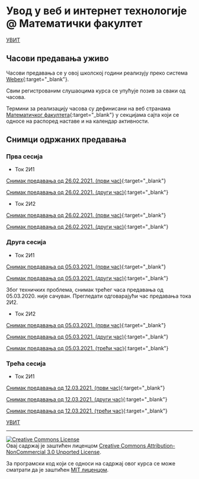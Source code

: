 # Увод у веб и интернет технологије @ Математички факултет

[УВИТ](../../README.md)

## Часови предавања уживо

Часови предавања се у овој школској години реализују преко система [Webex](https://www.webex.com/){:target="_blank"}.

Свим регистрованим слушаоцима курса се упућује позив за сваки од часова.

Термини за реализацију часова су дефинисани на веб странама [Математичког факултета](http://www.math.rs/){:target="_blank"} у секцијама сајта који се односе на распоред наставе и на календар активности.

## Снимци одржаних предавања

### Прва сесија

- Ток 2И1

[Снимак предавања од 26.02.2021. (први час)](https://youtu.be/djAr6S6uSFM){:target="_blank"}

[Снимак предавања од 26.02.2021. (други час)](https://youtu.be/DsJh-W-KoyQ){:target="_blank"}

- Ток 2И2

[Снимак предавања од 26.02.2021. (први час)](https://youtu.be/D_-yVnkPyqU){:target="_blank"}

[Снимак предавања од 26.02.2021. (други час)](https://youtu.be/oEp88DwQmsc){:target="_blank"}

### Друга сесија

- Ток 2И1

[Снимак предавања од 05.03.2021. (први час)](https://youtu.be/2swrIevQBZ8){:target="_blank"}

[Снимак предавања од 05.03.2021. (други час)](https://youtu.be/GdcYvRVHO2o){:target="_blank"}

Због техничких проблема, снимак трећег часа предавања од 05.03.2020. није сачуван.
Прегледати одговарајући час предавања тока 2И2.

- Ток 2И2

[Снимак предавања од 05.03.2021. (први час)](https://youtu.be/T7EWS4cfF3Q){:target="_blank"}

[Снимак предавања од 05.03.2021. (други час)](https://youtu.be/qzvN7LdjFAw){:target="_blank"}

[Снимак предавања од 05.03.2021. (трећи час)](https://youtu.be/rGVb3FgYMsQ){:target="_blank"}

### Трећа сесија

- Ток 2И1

[Снимак предавања од 12.03.2021. (први час)](https://youtu.be/uT5Q_HVcARI){:target="_blank"}

[Снимак предавања од 12.03.2021. (други час)](https://youtu.be/OIyI8sMBi7E){:target="_blank"}

[Снимак предавања од 12.03.2021. (трећи час)](https://youtu.be/9dOuY8pigsk){:target="_blank"}

[УВИТ](../../README.md)

---

<a rel="license" href="http://creativecommons.org/licenses/by-nc/3.0/"><img alt="Creative Commons License" style="border-width:0" src="https://i.creativecommons.org/l/by-nc/3.0/88x31.png" /></a><br />Овај садржај је заштићен лиценцом <a rel="license" href="http://creativecommons.org/licenses/by-nc/3.0/">Creative Commons Attribution-NonCommercial 3.0 Unported License</a>.

За програмски код који се односи на садржај овог курса се може сматрати да је заштићен [MIT лиценцом](/LICENSE).
